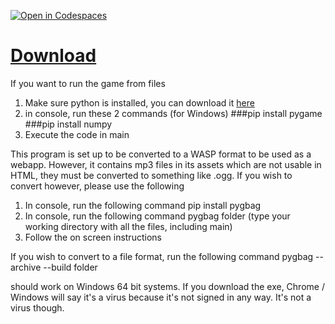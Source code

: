 [![Open in Codespaces](https://classroom.github.com/assets/launch-codespace-7f7980b617ed060a017424585567c406b6ee15c891e84e1186181d67ecf80aa0.svg)](https://classroom.github.com/open-in-codespaces?assignment_repo_id=14098031)

# [Download](https://github.com/GithubEnjoyer123/SDEV_220_Final_Project_Magenta/releases/download/Game/U.TTT.exe)

If you want to run the game from files

1. Make sure python is installed, you can download it [here](https://www.python.org/downloads/)
2. in console, run these 2 commands (for Windows)
   ###pip install pygame
   ###pip install numpy
3. Execute the code in main

This program is set up to be converted to a WASP format to be used as a webapp. However, it contains mp3 files in its assets which are not usable in HTML, they must be converted to something like .ogg. If you wish to convert however, please use the following

1. In console, run the following command
   pip install pygbag
2. In console, run the following command
   pygbag folder (type your working directory with all the files, including main)
3. Follow the on screen instructions

If you wish to convert to a file format, run the following command 
  pygbag --archive --build folder

should work on Windows 64 bit systems. If you download the exe, Chrome / Windows will say it's a virus because it's not signed in any way. It's not a virus though.
